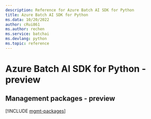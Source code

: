```yaml
---
description: Reference for Azure Batch AI SDK for Python
title: Azure Batch AI SDK for Python
ms.data: 10/20/2022
author: cRui861
ms.author: rechen
ms.service: batchai
ms.devlang: python
ms.topic: reference
---
```

# Azure Batch AI SDK for Python - preview

## Management packages - preview
[!INCLUDE [mgmt-packages](batch-ai-mgmt-index.md)]